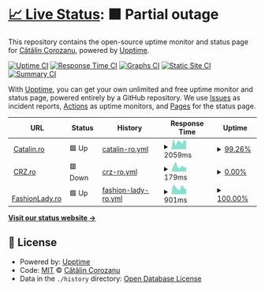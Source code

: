 # [📈 Live Status](https://status.crz.ro): <!--live status--> **🟧 Partial outage**

This repository contains the open-source uptime monitor and status page for [Cătălin Corozanu](https://corozanu.ro), powered by [Upptime](https://github.com/upptime/upptime).

[![Uptime CI](https://github.com/corozanu/uptime/workflows/Uptime%20CI/badge.svg)](https://github.com/corozanu/uptime/actions?query=workflow%3A%22Uptime+CI%22)
[![Response Time CI](https://github.com/corozanu/uptime/workflows/Response%20Time%20CI/badge.svg)](https://github.com/corozanu/uptime/actions?query=workflow%3A%22Response+Time+CI%22)
[![Graphs CI](https://github.com/corozanu/uptime/workflows/Graphs%20CI/badge.svg)](https://github.com/corozanu/uptime/actions?query=workflow%3A%22Graphs+CI%22)
[![Static Site CI](https://github.com/corozanu/uptime/workflows/Static%20Site%20CI/badge.svg)](https://github.com/corozanu/uptime/actions?query=workflow%3A%22Static+Site+CI%22)
[![Summary CI](https://github.com/corozanu/uptime/workflows/Summary%20CI/badge.svg)](https://github.com/corozanu/uptime/actions?query=workflow%3A%22Summary+CI%22)

With [Upptime](https://upptime.js.org), you can get your own unlimited and free uptime monitor and status page, powered entirely by a GitHub repository. We use [Issues](https://github.com/corozanu/uptime/issues) as incident reports, [Actions](https://github.com/corozanu/uptime/actions) as uptime monitors, and [Pages](https://status.crz.ro) for the status page.

<!--start: status pages-->
<!-- This summary is generated by Upptime (https://github.com/upptime/upptime) -->
<!-- Do not edit this manually, your changes will be overwritten -->
<!-- prettier-ignore -->
| URL | Status | History | Response Time | Uptime |
| --- | ------ | ------- | ------------- | ------ |
| <img alt="" src="https://icons.duckduckgo.com/ip3/catalin.ro.ico" height="13"> [Catalin.ro](https://catalin.ro) | 🟩 Up | [catalin-ro.yml](https://github.com/corozanu/uptime.crz.ro/commits/HEAD/history/catalin-ro.yml) | <details><summary><img alt="Response time graph" src="./graphs/catalin-ro/response-time-week.png" height="20"> 2059ms</summary><br><a href="https://uptime.crz.ro/history/catalin-ro"><img alt="Response time 703" src="https://img.shields.io/endpoint?url=https%3A%2F%2Fraw.githubusercontent.com%2Fcorozanu%2Fuptime.crz.ro%2FHEAD%2Fapi%2Fcatalin-ro%2Fresponse-time.json"></a><br><a href="https://uptime.crz.ro/history/catalin-ro"><img alt="24-hour response time 3797" src="https://img.shields.io/endpoint?url=https%3A%2F%2Fraw.githubusercontent.com%2Fcorozanu%2Fuptime.crz.ro%2FHEAD%2Fapi%2Fcatalin-ro%2Fresponse-time-day.json"></a><br><a href="https://uptime.crz.ro/history/catalin-ro"><img alt="7-day response time 2059" src="https://img.shields.io/endpoint?url=https%3A%2F%2Fraw.githubusercontent.com%2Fcorozanu%2Fuptime.crz.ro%2FHEAD%2Fapi%2Fcatalin-ro%2Fresponse-time-week.json"></a><br><a href="https://uptime.crz.ro/history/catalin-ro"><img alt="30-day response time 1916" src="https://img.shields.io/endpoint?url=https%3A%2F%2Fraw.githubusercontent.com%2Fcorozanu%2Fuptime.crz.ro%2FHEAD%2Fapi%2Fcatalin-ro%2Fresponse-time-month.json"></a><br><a href="https://uptime.crz.ro/history/catalin-ro"><img alt="1-year response time 791" src="https://img.shields.io/endpoint?url=https%3A%2F%2Fraw.githubusercontent.com%2Fcorozanu%2Fuptime.crz.ro%2FHEAD%2Fapi%2Fcatalin-ro%2Fresponse-time-year.json"></a></details> | <details><summary><a href="https://uptime.crz.ro/history/catalin-ro">99.26%</a></summary><a href="https://uptime.crz.ro/history/catalin-ro"><img alt="All-time uptime 99.02%" src="https://img.shields.io/endpoint?url=https%3A%2F%2Fraw.githubusercontent.com%2Fcorozanu%2Fuptime.crz.ro%2FHEAD%2Fapi%2Fcatalin-ro%2Fuptime.json"></a><br><a href="https://uptime.crz.ro/history/catalin-ro"><img alt="24-hour uptime 94.81%" src="https://img.shields.io/endpoint?url=https%3A%2F%2Fraw.githubusercontent.com%2Fcorozanu%2Fuptime.crz.ro%2FHEAD%2Fapi%2Fcatalin-ro%2Fuptime-day.json"></a><br><a href="https://uptime.crz.ro/history/catalin-ro"><img alt="7-day uptime 99.26%" src="https://img.shields.io/endpoint?url=https%3A%2F%2Fraw.githubusercontent.com%2Fcorozanu%2Fuptime.crz.ro%2FHEAD%2Fapi%2Fcatalin-ro%2Fuptime-week.json"></a><br><a href="https://uptime.crz.ro/history/catalin-ro"><img alt="30-day uptime 99.46%" src="https://img.shields.io/endpoint?url=https%3A%2F%2Fraw.githubusercontent.com%2Fcorozanu%2Fuptime.crz.ro%2FHEAD%2Fapi%2Fcatalin-ro%2Fuptime-month.json"></a><br><a href="https://uptime.crz.ro/history/catalin-ro"><img alt="1-year uptime 99.40%" src="https://img.shields.io/endpoint?url=https%3A%2F%2Fraw.githubusercontent.com%2Fcorozanu%2Fuptime.crz.ro%2FHEAD%2Fapi%2Fcatalin-ro%2Fuptime-year.json"></a></details>
| <img alt="" src="https://icons.duckduckgo.com/ip3/crz.ro.ico" height="13"> [CRZ.ro](https://crz.ro) | 🟥 Down | [crz-ro.yml](https://github.com/corozanu/uptime.crz.ro/commits/HEAD/history/crz-ro.yml) | <details><summary><img alt="Response time graph" src="./graphs/crz-ro/response-time-week.png" height="20"> 179ms</summary><br><a href="https://uptime.crz.ro/history/crz-ro"><img alt="Response time 199" src="https://img.shields.io/endpoint?url=https%3A%2F%2Fraw.githubusercontent.com%2Fcorozanu%2Fuptime.crz.ro%2FHEAD%2Fapi%2Fcrz-ro%2Fresponse-time.json"></a><br><a href="https://uptime.crz.ro/history/crz-ro"><img alt="24-hour response time 138" src="https://img.shields.io/endpoint?url=https%3A%2F%2Fraw.githubusercontent.com%2Fcorozanu%2Fuptime.crz.ro%2FHEAD%2Fapi%2Fcrz-ro%2Fresponse-time-day.json"></a><br><a href="https://uptime.crz.ro/history/crz-ro"><img alt="7-day response time 179" src="https://img.shields.io/endpoint?url=https%3A%2F%2Fraw.githubusercontent.com%2Fcorozanu%2Fuptime.crz.ro%2FHEAD%2Fapi%2Fcrz-ro%2Fresponse-time-week.json"></a><br><a href="https://uptime.crz.ro/history/crz-ro"><img alt="30-day response time 165" src="https://img.shields.io/endpoint?url=https%3A%2F%2Fraw.githubusercontent.com%2Fcorozanu%2Fuptime.crz.ro%2FHEAD%2Fapi%2Fcrz-ro%2Fresponse-time-month.json"></a><br><a href="https://uptime.crz.ro/history/crz-ro"><img alt="1-year response time 179" src="https://img.shields.io/endpoint?url=https%3A%2F%2Fraw.githubusercontent.com%2Fcorozanu%2Fuptime.crz.ro%2FHEAD%2Fapi%2Fcrz-ro%2Fresponse-time-year.json"></a></details> | <details><summary><a href="https://uptime.crz.ro/history/crz-ro">0.00%</a></summary><a href="https://uptime.crz.ro/history/crz-ro"><img alt="All-time uptime 26.40%" src="https://img.shields.io/endpoint?url=https%3A%2F%2Fraw.githubusercontent.com%2Fcorozanu%2Fuptime.crz.ro%2FHEAD%2Fapi%2Fcrz-ro%2Fuptime.json"></a><br><a href="https://uptime.crz.ro/history/crz-ro"><img alt="24-hour uptime 0.00%" src="https://img.shields.io/endpoint?url=https%3A%2F%2Fraw.githubusercontent.com%2Fcorozanu%2Fuptime.crz.ro%2FHEAD%2Fapi%2Fcrz-ro%2Fuptime-day.json"></a><br><a href="https://uptime.crz.ro/history/crz-ro"><img alt="7-day uptime 0.00%" src="https://img.shields.io/endpoint?url=https%3A%2F%2Fraw.githubusercontent.com%2Fcorozanu%2Fuptime.crz.ro%2FHEAD%2Fapi%2Fcrz-ro%2Fuptime-week.json"></a><br><a href="https://uptime.crz.ro/history/crz-ro"><img alt="30-day uptime 0.00%" src="https://img.shields.io/endpoint?url=https%3A%2F%2Fraw.githubusercontent.com%2Fcorozanu%2Fuptime.crz.ro%2FHEAD%2Fapi%2Fcrz-ro%2Fuptime-month.json"></a><br><a href="https://uptime.crz.ro/history/crz-ro"><img alt="1-year uptime 0.00%" src="https://img.shields.io/endpoint?url=https%3A%2F%2Fraw.githubusercontent.com%2Fcorozanu%2Fuptime.crz.ro%2FHEAD%2Fapi%2Fcrz-ro%2Fuptime-year.json"></a></details>
| <img alt="" src="https://icons.duckduckgo.com/ip3/fashionlady.ro.ico" height="13"> [FashionLady.ro](https://fashionlady.ro) | 🟩 Up | [fashion-lady-ro.yml](https://github.com/corozanu/uptime.crz.ro/commits/HEAD/history/fashion-lady-ro.yml) | <details><summary><img alt="Response time graph" src="./graphs/fashion-lady-ro/response-time-week.png" height="20"> 901ms</summary><br><a href="https://uptime.crz.ro/history/fashion-lady-ro"><img alt="Response time 2061" src="https://img.shields.io/endpoint?url=https%3A%2F%2Fraw.githubusercontent.com%2Fcorozanu%2Fuptime.crz.ro%2FHEAD%2Fapi%2Ffashion-lady-ro%2Fresponse-time.json"></a><br><a href="https://uptime.crz.ro/history/fashion-lady-ro"><img alt="24-hour response time 667" src="https://img.shields.io/endpoint?url=https%3A%2F%2Fraw.githubusercontent.com%2Fcorozanu%2Fuptime.crz.ro%2FHEAD%2Fapi%2Ffashion-lady-ro%2Fresponse-time-day.json"></a><br><a href="https://uptime.crz.ro/history/fashion-lady-ro"><img alt="7-day response time 901" src="https://img.shields.io/endpoint?url=https%3A%2F%2Fraw.githubusercontent.com%2Fcorozanu%2Fuptime.crz.ro%2FHEAD%2Fapi%2Ffashion-lady-ro%2Fresponse-time-week.json"></a><br><a href="https://uptime.crz.ro/history/fashion-lady-ro"><img alt="30-day response time 837" src="https://img.shields.io/endpoint?url=https%3A%2F%2Fraw.githubusercontent.com%2Fcorozanu%2Fuptime.crz.ro%2FHEAD%2Fapi%2Ffashion-lady-ro%2Fresponse-time-month.json"></a><br><a href="https://uptime.crz.ro/history/fashion-lady-ro"><img alt="1-year response time 1788" src="https://img.shields.io/endpoint?url=https%3A%2F%2Fraw.githubusercontent.com%2Fcorozanu%2Fuptime.crz.ro%2FHEAD%2Fapi%2Ffashion-lady-ro%2Fresponse-time-year.json"></a></details> | <details><summary><a href="https://uptime.crz.ro/history/fashion-lady-ro">100.00%</a></summary><a href="https://uptime.crz.ro/history/fashion-lady-ro"><img alt="All-time uptime 92.72%" src="https://img.shields.io/endpoint?url=https%3A%2F%2Fraw.githubusercontent.com%2Fcorozanu%2Fuptime.crz.ro%2FHEAD%2Fapi%2Ffashion-lady-ro%2Fuptime.json"></a><br><a href="https://uptime.crz.ro/history/fashion-lady-ro"><img alt="24-hour uptime 100.00%" src="https://img.shields.io/endpoint?url=https%3A%2F%2Fraw.githubusercontent.com%2Fcorozanu%2Fuptime.crz.ro%2FHEAD%2Fapi%2Ffashion-lady-ro%2Fuptime-day.json"></a><br><a href="https://uptime.crz.ro/history/fashion-lady-ro"><img alt="7-day uptime 100.00%" src="https://img.shields.io/endpoint?url=https%3A%2F%2Fraw.githubusercontent.com%2Fcorozanu%2Fuptime.crz.ro%2FHEAD%2Fapi%2Ffashion-lady-ro%2Fuptime-week.json"></a><br><a href="https://uptime.crz.ro/history/fashion-lady-ro"><img alt="30-day uptime 100.00%" src="https://img.shields.io/endpoint?url=https%3A%2F%2Fraw.githubusercontent.com%2Fcorozanu%2Fuptime.crz.ro%2FHEAD%2Fapi%2Ffashion-lady-ro%2Fuptime-month.json"></a><br><a href="https://uptime.crz.ro/history/fashion-lady-ro"><img alt="1-year uptime 91.29%" src="https://img.shields.io/endpoint?url=https%3A%2F%2Fraw.githubusercontent.com%2Fcorozanu%2Fuptime.crz.ro%2FHEAD%2Fapi%2Ffashion-lady-ro%2Fuptime-year.json"></a></details>

<!--end: status pages-->

[**Visit our status website →**](https://status.crz.ro)

## 📄 License

- Powered by: [Upptime](https://github.com/upptime/upptime)
- Code: [MIT](./LICENSE) © [Cătălin Corozanu](https://corozanu.ro)
- Data in the `./history` directory: [Open Database License](https://opendatacommons.org/licenses/odbl/1-0/)
